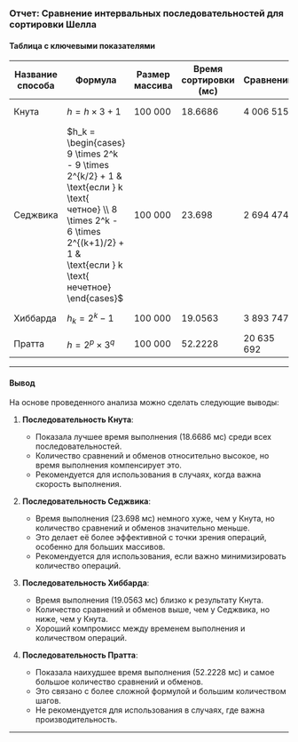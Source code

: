 
### Отчет: Сравнение интервальных последовательностей для сортировки Шелла

#### Таблица с ключевыми показателями

| Название способа | Формула                                                                                                                                                                     | Размер массива | Время сортировки (мс) | Сравнений   | Обменов     |
|------------------|-----------------------------------------------------------------------------------------------------------------------------------------------------------------------------|----------------|-----------------------|-------------|-------------|
| Кнута            | $h = h \times 3 + 1$                                                                                                                                                        | 100 000        | 18.6686               | 4 006 515   | 3 039 369   |
| Седжвика         | $h_k = \begin{cases} 9 \times 2^k - 9 \times 2^{k/2} + 1 & \text{если } k \text{ четное} \\ 8 \times 2^k - 6 \times 2^{(k+1)/2} + 1 & \text{если } k \text{ нечетное} \end{cases}$ | 100 000        | 23.698                | 2 694 474   | 1 463 577   |
| Хиббарда         | $h_k = 2^k - 1$                                                                                                                                                             | 100 000        | 19.0563               | 3 893 747   | 2 424 801   |
| Пратта           | $h = 2^p \times 3^q$                                                                                                                                                        | 100 000        | 52.2228               | 20 635 692  | 19 066 763  |

---

#### Вывод

На основе проведенного анализа можно сделать следующие выводы:

1. **Последовательность Кнута**:
    - Показала лучшее время выполнения (18.6686 мс) среди всех последовательностей.
    - Количество сравнений и обменов относительно высокое, но время выполнения компенсирует это.
    - Рекомендуется для использования в случаях, когда важна скорость выполнения.

2. **Последовательность Седжвика**:
    - Время выполнения (23.698 мс) немного хуже, чем у Кнута, но количество сравнений и обменов значительно меньше.
    - Это делает её более эффективной с точки зрения операций, особенно для больших массивов.
    - Рекомендуется для использования, если важно минимизировать количество операций.

3. **Последовательность Хиббарда**:
    - Время выполнения (19.0563 мс) близко к результату Кнута.
    - Количество сравнений и обменов выше, чем у Седжвика, но ниже, чем у Кнута.
    - Хороший компромисс между временем выполнения и количеством операций.

4. **Последовательность Пратта**:
    - Показала наихудшее время выполнения (52.2228 мс) и самое большое количество сравнений и обменов.
    - Это связано с более сложной формулой и большим количеством шагов.
    - Не рекомендуется для использования в случаях, где важна производительность.

---
